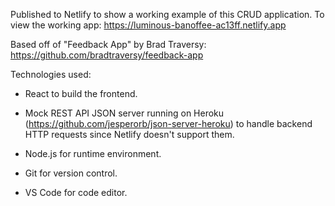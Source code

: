 Published to Netlify to show a working example of this CRUD application.
To view the working app:
https://luminous-banoffee-ac13ff.netlify.app

Based off of "Feedback App" by Brad Traversy:
https://github.com/bradtraversy/feedback-app

Technologies used:

- React to build the frontend.
- Mock REST API JSON server running on Heroku (https://github.com/jesperorb/json-server-heroku) to handle backend HTTP requests since Netlify doesn't support them.
- Node.js for runtime environment.
- Git for version control.

- VS Code for code editor.
